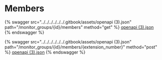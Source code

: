 # Members

{% swagger src="../../../../../../.gitbook/assets/openapi (3).json" path="/monitor_groups/{id}/members" method="get" %}
[openapi (3).json](<../../../../../../.gitbook/assets/openapi (3).json>)
{% endswagger %}

{% swagger src="../../../../../../.gitbook/assets/openapi (3).json" path="/monitor_groups/{id}/members/{extension_number}" method="post" %}
[openapi (3).json](<../../../../../../.gitbook/assets/openapi (3).json>)
{% endswagger %}
